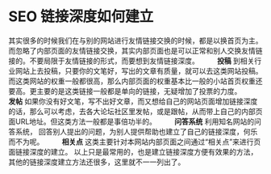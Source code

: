 # SEO 链接深度如何建立

其实很多的时候我们在与别的网站进行友情链接交换的时候，都是以换首页为主。而忽略了内部页面的友情链接交换，其实内部页面也是可以正常和别人交换友情链接的。不要局限于友情链接的形式，而要想到友情链接深度。
　　
**投稿**
到相关行业网站上去投稿，只要你的文笔好，写出的文章有质量，就可以去这类网站投稿。而这类网站的权重一般都很高，那么内部页面的权重基本比一般的小站首页权重还要高。更主要的是这类链接一般都是单向的链接，无疑增加了投票的力度。
　　
**发帖**
如果你没有好文笔，写不出好文章，而又想给自己的网站页面增加链接深度的话，那么可以考虑，去各大论坛社区里发帖，或是跟帖，从而带上自己的内部页面URL地址。但这类方法一般都是事倍功半的。
　　
**问答系统**
利用知名网站的问答系统， 回答别人提出的问题，为别人提供帮助也建立了自己的链接深度，何乐而不为呢。
　　
**相关点**
这类主要针对本网站内部页面之间通过“相关点”来进行页面链接深度的建立。
以上只是最常用的，也是建立链接深度方便有效果的方法，其他的链接深度建立方法还很多，这里就不一一列出了。